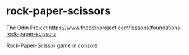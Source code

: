 # rock-paper-scissors

The Odin Project
https://www.theodinproject.com/lessons/foundations-rock-paper-scissors

Rock-Paper-Scissor game in console